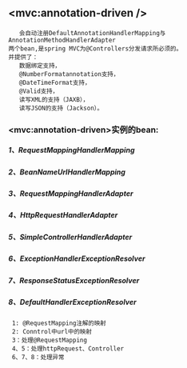 ## <mvc:annotation-driven />
       会自动注册DefaultAnnotationHandlerMapping与 
    AnnotationMethodHandlerAdapter
    两个bean,是spring MVC为@Controllers分发请求所必须的。
    并提供了：
       数据绑定支持，
       @NumberFormatannotation支持， 
       @DateTimeFormat支持，
       @Valid支持，
       读写XML的支持（JAXB）， 
       读写JSON的支持（Jackson）。

### \<mvc:annotation-driven>实例的bean:
 ##### 1、RequestMappingHandlerMapping
 ##### 2、BeanNameUrlHandlerMapping	
 ##### 3、RequestMappingHandlerAdapter	 
 ##### 4、HttpRequestHandlerAdapter	
 ##### 5、SimpleControllerHandlerAdapter
 ##### 6、ExceptionHandlerExceptionResolver
 ##### 7、ResponseStatusExceptionResolver
 ##### 8、DefaultHandlerExceptionResolver
     1: @RequestMapping注解的映射
     2: Conntrol中url中的映射
     3：处理@RequestMapping
     4、5：处理httpRequest、Controller
     6、7、8：处理异常